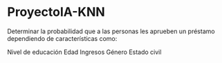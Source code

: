 # ProyectoIA-KNN


Determinar la probabilidad que a las personas les aprueben un préstamo dependiendo de características como:

Nivel de educación
Edad
Ingresos
Género
Estado civil
